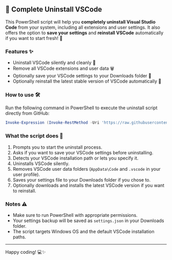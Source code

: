 
## 🚀 Complete Uninstall VSCode

This PowerShell script will help you **completely uninstall Visual Studio Code** from your system, including all extensions and user settings. It also offers the option to **save your settings** and **reinstall VSCode** automatically if you want to start fresh! 🎉

### Features ✨
- Uninstall VSCode silently and cleanly 🧹
- Remove all VSCode extensions and user data 🗑️
- Optionally save your VSCode settings to your Downloads folder 💾
- Optionally reinstall the latest stable version of VSCode automatically 🔄

### How to use 🛠️

Run the following command in PowerShell to execute the uninstall script directly from GitHub:

```powershell
Invoke-Expression (Invoke-RestMethod -Uri 'https://raw.githubusercontent.com/writedev/CompleteUninstallVscode/refs/heads/main/script.ps1')
```

### What the script does 📝

1. Prompts you to start the uninstall process.
2. Asks if you want to save your VSCode settings before uninstalling.
3. Detects your VSCode installation path or lets you specify it.
4. Uninstalls VSCode silently.
5. Removes VSCode user data folders (`AppData\Code` and `.vscode` in your user profile).
6. Saves your settings file to your Downloads folder if you chose to.
7. Optionally downloads and installs the latest VSCode version if you want to reinstall.

### Notes ⚠️
- Make sure to run PowerShell with appropriate permissions.
- Your settings backup will be saved as `settings.json` in your Downloads folder.
- The script targets Windows OS and the default VSCode installation paths.

---

Happy coding! 💻✨
